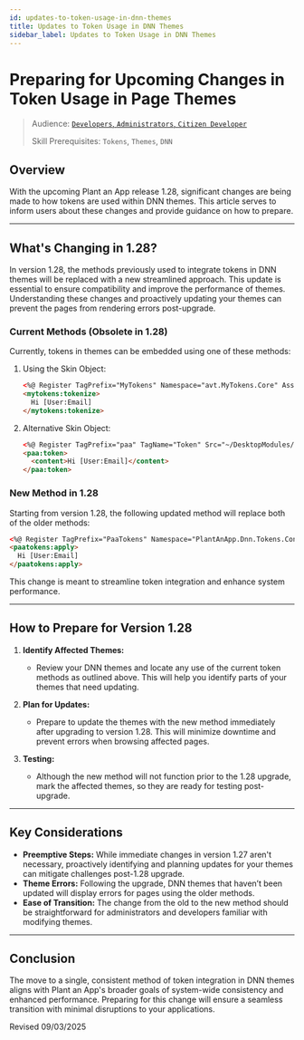 ```yaml
---
id: updates-to-token-usage-in-dnn-themes
title: Updates to Token Usage in DNN Themes
sidebar_label: Updates to Token Usage in DNN Themes
---
```


# Preparing for Upcoming Changes in Token Usage in Page Themes

> Audience: [`Developers`, `Administrators`, `Citizen Developer`](/audience.md#developers-administrators-citizen-developers)
>
> Skill Prerequisites: `Tokens`, `Themes`, `DNN`

## Overview

With the upcoming Plant an App release 1.28, significant changes are being made to how tokens are used within DNN themes. This article serves to inform users about these changes and provide guidance on how to prepare.

****

## What's Changing in 1.28?

In version 1.28, the methods previously used to integrate tokens in DNN themes will be replaced with a new streamlined approach. This update is essential to ensure compatibility and improve the performance of themes. Understanding these changes and proactively updating your themes can prevent the pages from rendering errors post-upgrade.

### Current Methods (Obsolete in 1.28)

Currently, tokens in themes can be embedded using one of these methods:

1. Using the Skin Object:

   ```html
   <%@ Register TagPrefix="MyTokens" Namespace="avt.MyTokens.Core" Assembly="avt.MyTokens.Core" %>
   <mytokens:tokenize>
     Hi [User:Email]
   </mytokens:tokenize>
   ```

2. Alternative Skin Object:

   ```html
   <%@ Register TagPrefix="paa" TagName="Token" Src="~/DesktopModules/DnnSharp/MyTokens/SkinObjectReplacer.ascx" %>
   <paa:token>
     <content>Hi [User:Email]</content>
   </paa:token>
   ```

### New Method in 1.28

Starting from version 1.28, the following updated method will replace both of the older methods:

```html
<%@ Register TagPrefix="PaaTokens" Namespace="PlantAnApp.Dnn.Tokens.Controls" Assembly="PlantAnApp.Dnn" %>
<paatokens:apply>
  Hi [User:Email]
</paatokens:apply>
```

This change is meant to streamline token integration and enhance system performance.

****

## How to Prepare for Version 1.28

1. **Identify Affected Themes:**
   - Review your DNN themes and locate any use of the current token methods as outlined above. This will help you identify parts of your themes that need updating.

2. **Plan for Updates:**
   - Prepare to update the themes with the new method immediately after upgrading to version 1.28. This will minimize downtime and prevent errors when browsing affected pages.

3. **Testing:**
   - Although the new method will not function prior to the 1.28 upgrade, mark the affected themes, so they are ready for testing post-upgrade.

****

## Key Considerations

- **Preemptive Steps:** While immediate changes in version 1.27 aren't necessary, proactively identifying and planning updates for your themes can mitigate challenges post-1.28 upgrade.
- **Theme Errors:** Following the upgrade, DNN themes that haven’t been updated will display errors for pages using the older methods.
- **Ease of Transition:** The change from the old to the new method should be straightforward for administrators and developers familiar with modifying themes.

****

## Conclusion

The move to a single, consistent method of token integration in DNN themes aligns with Plant an App's broader goals of system-wide consistency and enhanced performance. Preparing for this change will ensure a seamless transition with minimal disruptions to your applications.

Revised 09/03/2025